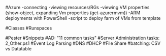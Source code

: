 #Azure
    -connecting
    -viewing resources/RGs
    -viewing VM properties
        (show-object, expanding Vm properties (get-azurermvm))
    -ARM deployments with PowerShell
    -script to deploy farm of VMs from template

#Classes
#Runspaces


#Pester
#Snippets
#AD: "11 common tasks"
#Server Administration tasks: 2_Other.ps1
#Event Log Parsing
#DNS
#DHCP
#File Share
#batching: CSV vs Datatable


